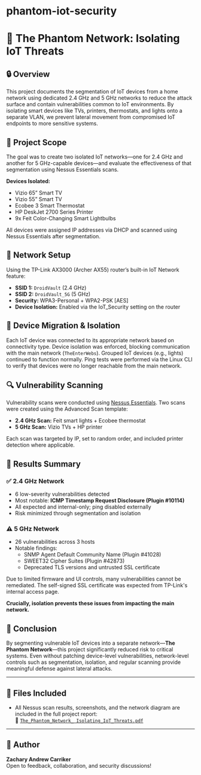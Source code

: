 # phantom-iot-security

# 📡 The Phantom Network: Isolating IoT Threats

## 🔒 Overview
This project documents the segmentation of IoT devices from a home network using dedicated 2.4 GHz and 5 GHz networks to reduce the attack surface and contain vulnerabilities common to IoT environments. By isolating smart devices like TVs, printers, thermostats, and lights onto a separate VLAN, we prevent lateral movement from compromised IoT endpoints to more sensitive systems.

## 🎯 Project Scope
The goal was to create two isolated IoT networks—one for 2.4 GHz and another for 5 GHz-capable devices—and evaluate the effectiveness of that segmentation using Nessus Essentials scans.

**Devices Isolated:**
- Vizio 65” Smart TV
- Vizio 55” Smart TV
- Ecobee 3 Smart Thermostat
- HP DeskJet 2700 Series Printer
- 9x Feit Color-Changing Smart Lightbulbs

All devices were assigned IP addresses via DHCP and scanned using Nessus Essentials after segmentation.

## 📶 Network Setup
Using the TP-Link AX3000 (Archer AX55) router’s built-in IoT Network feature:

- **SSID 1:** `DroidVault` (2.4 GHz)
- **SSID 2:** `DroidVault_5G` (5 GHz)
- **Security:** WPA3-Personal + WPA2-PSK [AES]
- **Device Isolation:** Enabled via the IoT_Security setting on the router

## 🔌 Device Migration & Isolation
Each IoT device was connected to its appropriate network based on connectivity type. Device isolation was enforced, blocking communication with the main network (`TheEnterWebs`). Grouped IoT devices (e.g., lights) continued to function normally. Ping tests were performed via the Linux CLI to verify that devices were no longer reachable from the main network.

## 🔍 Vulnerability Scanning
Vulnerability scans were conducted using [Nessus Essentials](https://www.tenable.com/products/nessus/nessus-essentials). Two scans were created using the Advanced Scan template:

- **2.4 GHz Scan:** Feit smart lights + Ecobee thermostat
- **5 GHz Scan:** Vizio TVs + HP printer

Each scan was targeted by IP, set to random order, and included printer detection where applicable.

## 🧪 Results Summary

### ✅ 2.4 GHz Network
- 6 low-severity vulnerabilities detected
- Most notable: **ICMP Timestamp Request Disclosure (Plugin #10114)**
- All expected and internal-only; ping disabled externally
- Risk minimized through segmentation and isolation

### ⚠️ 5 GHz Network
- 26 vulnerabilities across 3 hosts
- Notable findings:
  - SNMP Agent Default Community Name (Plugin #41028)
  - SWEET32 Cipher Suites (Plugin #42873)
  - Deprecated TLS versions and untrusted SSL certificate

Due to limited firmware and UI controls, many vulnerabilities cannot be remediated. The self-signed SSL certificate was expected from TP-Link's internal access page.

**Crucially, isolation prevents these issues from impacting the main network.**

## 🧠 Conclusion
By segmenting vulnerable IoT devices into a separate network—**The Phantom Network**—this project significantly reduced risk to critical systems. Even without patching device-level vulnerabilities, network-level controls such as segmentation, isolation, and regular scanning provide meaningful defense against lateral attacks.

---

## 📁 Files Included

- All Nessus scan results, screenshots, and the network diagram are included in the full project report:  
📁 [`The_Phantom_Network_ Isolating_IoT_Threats.pdf`](The_Phantom_Network_%20Isolating_IoT_Threats.pdf)


---

## 💬 Author
**Zachary Andrew Carriker**  
Open to feedback, collaboration, and security discussions!  
